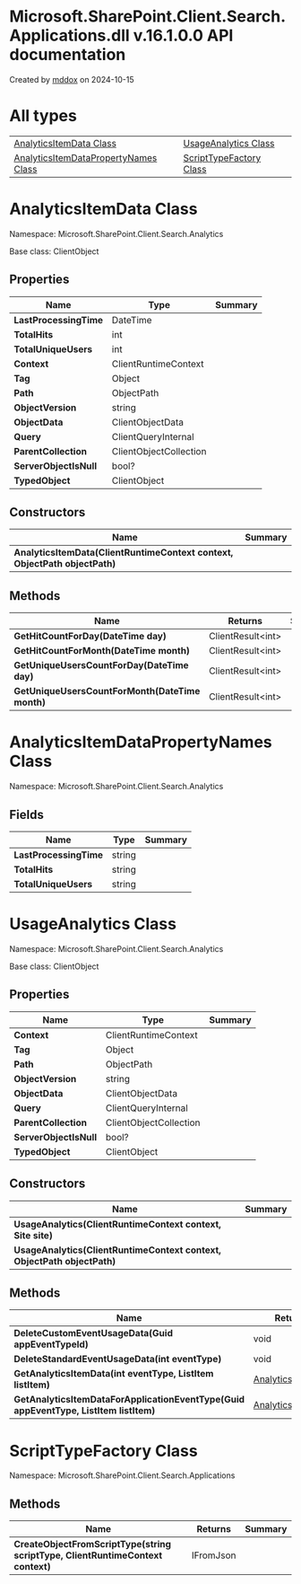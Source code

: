 # Microsoft.SharePoint.Client.Search.Applications.dll v.16.1.0.0 API documentation

Created by 
[mddox](https://github.com/loxsmoke/mddox) on 2024-10-15

# All types

|   |   |   |
|---|---|---|
| [AnalyticsItemData Class](#analyticsitemdata-class) | [UsageAnalytics Class](#usageanalytics-class) |   |
| [AnalyticsItemDataPropertyNames Class](#analyticsitemdatapropertynames-class) | [ScriptTypeFactory Class](#scripttypefactory-class) |   |
# AnalyticsItemData Class

Namespace: Microsoft.SharePoint.Client.Search.Analytics

Base class: ClientObject


## Properties

| Name | Type | Summary |
|---|---|---|
| **LastProcessingTime** | DateTime |  |
| **TotalHits** | int |  |
| **TotalUniqueUsers** | int |  |
| **Context** | ClientRuntimeContext |  |
| **Tag** | Object |  |
| **Path** | ObjectPath |  |
| **ObjectVersion** | string |  |
| **ObjectData** | ClientObjectData |  |
| **Query** | ClientQueryInternal |  |
| **ParentCollection** | ClientObjectCollection |  |
| **ServerObjectIsNull** | bool? |  |
| **TypedObject** | ClientObject |  |
## Constructors

| Name | Summary |
|---|---|
| **AnalyticsItemData(ClientRuntimeContext context, ObjectPath objectPath)** |  |
## Methods

| Name | Returns | Summary |
|---|---|---|
| **GetHitCountForDay(DateTime day)** | ClientResult\<int\> |  |
| **GetHitCountForMonth(DateTime month)** | ClientResult\<int\> |  |
| **GetUniqueUsersCountForDay(DateTime day)** | ClientResult\<int\> |  |
| **GetUniqueUsersCountForMonth(DateTime month)** | ClientResult\<int\> |  |
# AnalyticsItemDataPropertyNames Class

Namespace: Microsoft.SharePoint.Client.Search.Analytics


## Fields

| Name | Type | Summary |
|---|---|---|
| **LastProcessingTime** | string |  |
| **TotalHits** | string |  |
| **TotalUniqueUsers** | string |  |
# UsageAnalytics Class

Namespace: Microsoft.SharePoint.Client.Search.Analytics

Base class: ClientObject


## Properties

| Name | Type | Summary |
|---|---|---|
| **Context** | ClientRuntimeContext |  |
| **Tag** | Object |  |
| **Path** | ObjectPath |  |
| **ObjectVersion** | string |  |
| **ObjectData** | ClientObjectData |  |
| **Query** | ClientQueryInternal |  |
| **ParentCollection** | ClientObjectCollection |  |
| **ServerObjectIsNull** | bool? |  |
| **TypedObject** | ClientObject |  |
## Constructors

| Name | Summary |
|---|---|
| **UsageAnalytics(ClientRuntimeContext context, Site site)** |  |
| **UsageAnalytics(ClientRuntimeContext context, ObjectPath objectPath)** |  |
## Methods

| Name | Returns | Summary |
|---|---|---|
| **DeleteCustomEventUsageData(Guid appEventTypeId)** | void |  |
| **DeleteStandardEventUsageData(int eventType)** | void |  |
| **GetAnalyticsItemData(int eventType, ListItem listItem)** | [AnalyticsItemData](#analyticsitemdata-class) |  |
| **GetAnalyticsItemDataForApplicationEventType(Guid appEventType, ListItem listItem)** | [AnalyticsItemData](#analyticsitemdata-class) |  |
# ScriptTypeFactory Class

Namespace: Microsoft.SharePoint.Client.Search.Applications


## Methods

| Name | Returns | Summary |
|---|---|---|
| **CreateObjectFromScriptType(string scriptType, ClientRuntimeContext context)** | IFromJson |  |
